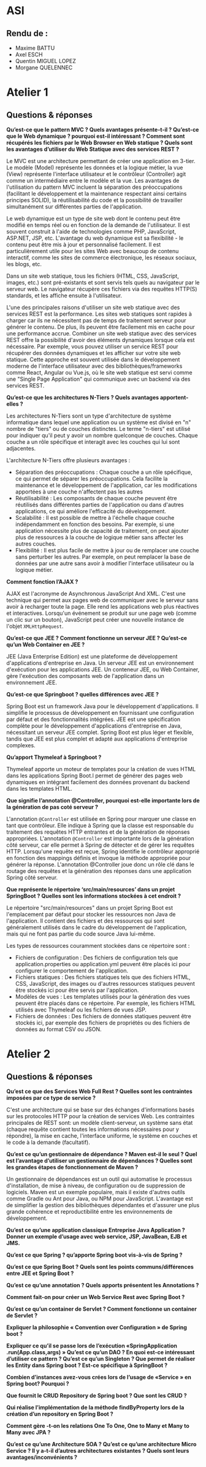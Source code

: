 # ASI
## Rendu de : 
- Maxime BATTU
- Axel ESCH
- Quentin MIGUEL LOPEZ
- Morgane QUELENNEC

# Atelier 1

## Questions & réponses

**Qu’est-ce que le pattern MVC ? Quels avantages présente-t-il ? Qu’est-ce que le Web dynamique ?
pourquoi est-il intéressant ? Comment sont récupérés les fichiers par le Web Browser en Web
statique ? Quels sont les avantages d’utiliser du Web Statique avec des services REST ?**

Le MVC est une architecture permettant de créer une application en 3-tier.
Le modèle (Model) représente les données et la logique métier, la vue (View) représente l'interface utilisateur et le
contrôleur (Controller) agit comme un intermédiaire entre le modèle et la vue.
Les avantages de l'utilisation du pattern MVC incluent la séparation des préoccupations (facilitant le développement et
la maintenance respectant ainsi certains principes SOLID), la réutilisabilité du code et la possibilité de travailler simultanément sur différentes parties de
l'application.

Le web dynamique est un type de site web dont le contenu peut être modifié en temps réel ou en fonction de la demande
de l'utilisateur. Il est souvent construit à l'aide de technologies comme PHP, JavaScript, ASP.NET, JSP, etc.
L'avantage du web dynamique est sa flexibilité - le contenu peut être mis à jour et personnalisé facilement.
Il est particulièrement utile pour les sites Web avec beaucoup de contenu interactif, comme les sites de commerce
électronique, les réseaux sociaux, les blogs, etc.

Dans un site web statique, tous les fichiers (HTML, CSS, JavaScript, images, etc.) sont pré-existants et sont servis
tels quels au navigateur par le serveur web. Le navigateur récupère ces fichiers via des requêtes HTTP(S) standards,
et les affiche ensuite à l'utilisateur.

L'une des principales raisons d'utiliser un site web statique avec des services REST est la performance.
Les sites web statiques sont rapides à charger car ils ne nécessitent pas de temps de traitement serveur pour générer le contenu.
De plus, ils peuvent être facilement mis en cache pour une performance accrue. Combiner un site web statique avec des 
services REST offre la possibilité d'avoir des éléments dynamiques lorsque cela est nécessaire. Par exemple, vous pouvez
utiliser un service REST pour récupérer des données dynamiques et les afficher sur votre site web statique. Cette approche est souvent utilisée dans le développement moderne de l'interface utilisateur avec des bibliothèques/frameworks comme React, Angular ou Vue.js, où le site web statique est servi comme une "Single Page Application" qui communique avec un backend via des services REST.

**Qu’est-ce que les architectures N-Tiers ? Quels avantages apportent-elles ?**

Les architectures N-Tiers sont un type d'architecture de système informatique dans lequel une application ou un système
est divisé en "n" nombre de "tiers" ou de couches distinctes. Le terme "n-tiers" est utilisé pour indiquer qu'il peut y avoir un nombre quelconque de couches. Chaque couche a un rôle spécifique et interagit avec les couches qui lui sont adjacentes.

L'architecture N-Tiers offre plusieurs avantages :

- Séparation des préoccupations : Chaque couche a un rôle spécifique, ce qui permet de séparer les préoccupations.
Cela facilite la maintenance et le développement de l'application, car les modifications apportées à une couche n'affectent pas les autres
- Réutilisabilité : Les composants de chaque couche peuvent être réutilisés dans différentes parties de l'application 
ou dans d'autres applications, ce qui améliore l'efficacité du développement.
- Scalabilité : Il est possible de mettre à l'échelle chaque couche indépendamment en fonction des besoins.
Par exemple, si une application nécessite plus de capacité de traitement, on peut ajouter plus de ressources à la couche de logique métier sans affecter les autres couches.
- Flexibilité : Il est plus facile de mettre à jour ou de remplacer une couche sans perturber les autres.
Par exemple, on peut remplacer la base de données par une autre sans avoir à modifier l'interface utilisateur ou la logique métier.

**Comment fonction l’AJAX ?**

AJAX est l'acronyme de Asynchronous JavaScript And XML. C'est une technique qui permet aux pages web de communiquer avec
le serveur sans avoir à recharger toute la page. Elle rend les applications web plus réactives et interactives.
Lorsqu'un événement se produit sur une page web (comme un clic sur un bouton),
JavaScript peut créer une nouvelle instance de l'objet `XMLHttpRequest`.

**Qu’est-ce que JEE ? Comment fonctionne un serveur JEE ? Qu’est-ce qu’un Web Container en JEE ?**

JEE (Java Enterprise Edition) est une plateforme de développement d'applications d'entreprise en Java. Un serveur JEE
est un environnement d'exécution pour les applications JEE. Un conteneur JEE, ou Web Container, gère l'exécution des composants web de l'application dans un environnement JEE.

**Qu’est-ce que Springboot ? quelles différences avec JEE ?**

Spring Boot est un framework Java pour le développement d'applications. Il simplifie le processus de développement
en fournissant une configuration par défaut et des fonctionnalités intégrées. JEE est une spécification complète pour
le développement d'applications d'entreprise en Java, nécessitant un serveur JEE complet. Spring Boot est plus léger et flexible, tandis que JEE est plus complet et adapté aux applications d'entreprise complexes.

**Qu’apport Thymeleaf à Springboot ?**


Thymeleaf apporte un moteur de templates pour la création de vues HTML dans les applications Spring Boot.l permet de
générer des pages web dynamiques en intégrant facilement des données provenant du backend dans les templates HTML.

**Que signifie l’annotation @Controller, pourquoi est-elle importante lors de la génération de pas coté
serveur ?**

L'annotation `@Controller` est utilisée en Spring pour marquer une classe en tant que contrôleur.
Elle indique à Spring que la classe est responsable du traitement des requêtes HTTP entrantes et de la génération de réponses appropriées.
L'annotation `@Controller` est importante lors de la génération côté serveur, car elle permet à Spring de détecter et de
gérer les requêtes HTTP. Lorsqu'une requête est reçue, Spring identifie le contrôleur approprié en fonction des mappings définis et invoque la méthode appropriée pour générer la réponse. L'annotation @Controller joue donc un rôle clé dans le routage des requêtes et la génération des réponses dans une application Spring côté serveur.

**Que représente le répertoire ‘src/main/resources’ dans un projet SpringBoot ? Quelles sont les
informations stockées à cet endroit ?**

Le répertoire "src/main/resources" dans un projet Spring Boot est l'emplacement par défaut pour stocker les ressources non Java de l'application. Il contient des fichiers et des ressources qui sont généralement utilisés dans le cadre du développement de l'application, mais qui ne font pas partie du code source Java lui-même.

Les types de ressources couramment stockées dans ce répertoire sont :

- Fichiers de configuration : Des fichiers de configuration tels que application.properties ou application.yml peuvent être placés ici pour configurer le comportement de l'application.
- Fichiers statiques : Des fichiers statiques tels que des fichiers HTML, CSS, JavaScript, des images ou d'autres ressources statiques peuvent être stockés ici pour être servis par l'application.
- Modèles de vues : Les templates utilisés pour la génération des vues peuvent être placés dans ce répertoire. Par exemple, les fichiers HTML utilisés avec Thymeleaf ou les fichiers de vues JSP.
- Fichiers de données : Des fichiers de données statiques peuvent être stockés ici, par exemple des fichiers de propriétés ou des fichiers de données au format CSV ou JSON.

# Atelier 2

## Questions & réponses

**Qu’est ce que des Services Web Full Rest ? Quelles sont les contraintes imposées par ce type de
service ?**

C'est une architecture qui se base sur des échanges d'informations basés sur les protocoles HTTP pour la création de services Web. Les contraintes principales
de REST sont: un modèle client-serveur, un système sans état (chaque requête contient toutes les informations
nécessaires pour y répondre), la mise en cache, l'interface uniforme, le système en couches et le code à la demande
(facultatif).

**Qu’est ce qu’un gestionnaire de dépendance ? Maven est-il le seul ? Quel est l’avantage d’utiliser un
gestionnaire de dépendances ? Quelles sont les grandes étapes de fonctionnement de Maven ?**

Un gestionnaire de dépendances est un outil qui automatise le processus d'installation, de mise à niveau,
de configuration ou de suppression de logiciels. Maven est un exemple populaire, mais il 
existe d'autres outils comme Gradle ou Ant pour Java, ou NPM pour JavaScript.
L'avantage est de simplifier la gestion des bibliothèques dépendantes et d'assurer une plus grande cohérence et
reproductibilité entre les environnements de développement.

**Qu’est ce qu’une application classique Entreprise Java Application ? Donner un exemple d’usage avec
web service, JSP, JavaBean, EJB et JMS.**



**Qu’est ce que Spring ? qu’apporte Spring boot vis-à-vis de Spring ?**

**Qu’est ce que Spring Boot ? Quels sont les points communs/différences entre JEE et Spring Boot ?**

**Qu’est ce qu’une annotation ? Quels apports présentent les Annotations ?**

**Comment fait-on pour créer un Web Service Rest avec Spring Boot ?**

**Qu’est ce qu’un container de Servlet ? Comment fonctionne un container de Servlet ?**

**Expliquer la philosophie « Convention over Configuration » de Spring boot ?**

**Expliquer ce qu’il se passe lors de l’exécution «SpringApplication .run(App.class,args) »
Qu’est ce qu’un DAO ? En quoi est-ce intéressant d’utiliser ce pattern ? Qu’est ce qu’un Singleton ?
Que permet de réaliser les Entity dans Spring boot ? Est-ce spécifique à SpringBoot ?**

**Combien d’instances avez-vous crées lors de l’usage de «Service » en Spring boot? Pourquoi ?**

**Que fournit le CRUD Repository de Spring boot ? Que sont les CRUD ?**

**Qui réalise l’implémentation de la méthode findByProperty lors de la création d’un repository en
Spring Boot ?**

**Comment gère -t-on les relations One To One, One to Many et Many to Many avec JPA ?**

**Qu’est ce qu’une Architecture SOA ? Qu’est ce qu’une architecture Micro Service ? Il y a-t-il d’autres
architectures existantes ? Quels sont leurs avantages/inconvénients ?**

